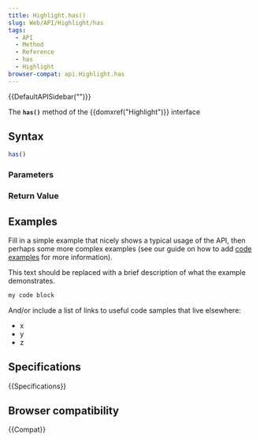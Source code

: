 ```yaml
---
title: Highlight.has()
slug: Web/API/Highlight/has
tags:
  - API
  - Method
  - Reference
  - has
  - Highlight
browser-compat: api.Highlight.has
---
```

{{DefaultAPISidebar("")}}

The **`has()`** method of the {{domxref("Highlight")}} interface 

## Syntax

```js
has()
```

### Parameters



### Return Value



## Examples

Fill in a simple example that nicely shows a typical usage of the API, then perhaps some more complex examples (see our guide on how to add [code examples](/en-US/docs/MDN/Contribute/Structures/Code_examples) for more information).

This text should be replaced with a brief description of what the example demonstrates.

```js
my code block
```

And/or include a list of links to useful code samples that live elsewhere:

*   x
*   y
*   z

## Specifications

{{Specifications}}

## Browser compatibility

{{Compat}}

